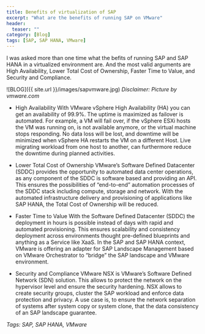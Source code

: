 ```yaml
---
title: Benefits of virtualization of SAP
excerpt: "What are the benefits of running SAP on VMware"
header:
  teaser: ""
category: [Blog]
tags: [SAP, SAP HANA, VMware]
---
```


I was asked more than one time what the befits of running SAP and SAP HANA in a virtualized environment are. And the most valid arguments are High Availability, Lower Total Cost of Ownership, Faster Time to Value, and Security and Compliance.

![BLOG]({{ site.url }}/images/sapvmware.jpg)
*Disclaimer: Picture by vmware.com*

*	High Availability
With VMware vSphere High Availability (HA) you can get an availability of 99.9%. The uptime is maximized as failover is automated. For example, a VM will fail over, if the vSphere ESXi hosts the VM was running on, is not available anymore, or the virtual machine stops responding. No data loss will be lost, and downtime will be minimized when vSphere HA restarts the VM on a different Host. Live migrating workload from one host to another, can furthermore reduce the downtime during planned activities.

* Lower Total Cost of Ownership
VMware’s Software Defined Datacenter (SDDC) provides the opportunity to automated data center operations, as any component of the SDDC is software based and providing an API. This ensures the possibilities of “end-to-end” automation processes of the SDDC stack including compute, storage and network. With the automated infrastructure delivery and provisioning of applications like SAP HANA, the Total Cost of Ownership will be reduced.

* Faster Time to Value
With the Software Defined Datacenter (SDDC) the deployment in hours is possible instead of days with rapid and automated provisioning. This ensures scalability and consistency deployment across environments thought pre-defined blueprints and anything as a Service like XaaS. In the SAP and SAP HANA context, VMware is offering an adapter for SAP Landscape Management based on VMware Orchestrator to “bridge” the SAP landscape and VMware environment.  

* Security and Compliance
VMware NSX is VMware’s Software Defined Network (SDN) solution. This allows to protect the network on the hypervisor level and ensure the security hardening. NSX allows to create security groups, cluster the SAP workload and enforce data protection and privacy. A use case is, to ensure the network separation of systems after system copy or system clone, that the data consistency of an SAP landscape guarantee.

*Tags: SAP, SAP HANA, VMware*

